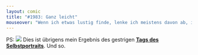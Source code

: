 ```yaml
---
layout: comic
title: "#1983: Ganz leicht"
mouseover: "Wenn ich etwas lustig finde, lenke ich meistens davon ab, indem ich lache."
---
```


PS:
<a href="http://www.fonflatter.de/kalender"><img src="http://www.fonflatter.de/bilder/selbstportrait_20110222s.png"></a>
Dies ist übrigens mein Ergebnis des gestrigen <a  href="http://www.fonflatter.de/kalender"><strong>Tags des Selbstportraits</strong></a>. 
Und so.
